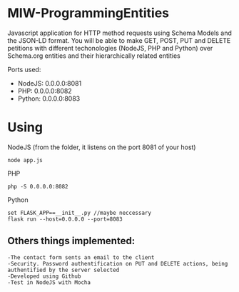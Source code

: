 # MIW-ProgrammingEntities

 Javascript application for HTTP method requests using Schema Models and the JSON-LD format. You will be able to make GET, POST, PUT and DELETE petitions with different techonologies (NodeJS, PHP and Python) over Schema.org entities and their hierarchically related entities

Ports used:
- NodeJS: 0.0.0.0:8081
- PHP: 0.0.0.0:8082
- Python: 0.0.0.0:8083

# Using
NodeJS (from the folder, it listens on the port 8081 of your host)
```
node app.js
```

PHP
```
php -S 0.0.0.0:8082 
```

Python
``` 
set FLASK_APP==__init__.py //maybe neccessary
flask run --host=0.0.0.0 --port=8083
``` 


## Others things implemented:
	-The contact form sents an email to the client
	-Security. Password authentification on PUT and DELETE actions, being authentified by the server selected
	-Developed using Github
	-Test in NodeJS with Mocha
